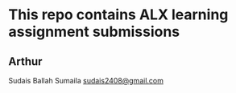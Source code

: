 # This repo contains ALX learning assignment submissions

## Arthur
Sudais Ballah Sumaila <sudais2408@gmail.com>
